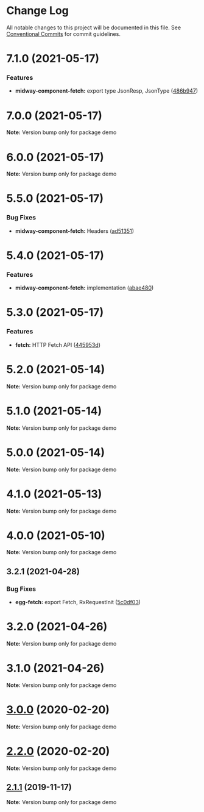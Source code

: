 # Change Log

All notable changes to this project will be documented in this file.
See [Conventional Commits](https://conventionalcommits.org) for commit guidelines.

# 7.1.0 (2021-05-17)


### Features

* **midway-component-fetch:** export type JsonResp, JsonType ([486b947](https://github.com/waitingsong/npm-mono-base/commit/486b94729441fee911b9669fc9a36fdca7c4b56d))





# 7.0.0 (2021-05-17)

**Note:** Version bump only for package demo





# 6.0.0 (2021-05-17)

**Note:** Version bump only for package demo





# 5.5.0 (2021-05-17)


### Bug Fixes

* **midway-component-fetch:** Headers ([ad51351](https://github.com/waitingsong/npm-mono-base/commit/ad5135125a518a93e2a8b50c365a1581282ceab3))





# 5.4.0 (2021-05-17)


### Features

* **midway-component-fetch:** implementation ([abae480](https://github.com/waitingsong/npm-mono-base/commit/abae480513cd2892979b90d7b6941342bf8c9ade))





# 5.3.0 (2021-05-17)


### Features

* **fetch:** HTTP Fetch API ([445953d](https://github.com/waitingsong/npm-mono-base/commit/445953d7bcca0fc0545bede4ffbe1e0a2acc7d11))





# 5.2.0 (2021-05-14)

**Note:** Version bump only for package demo





# 5.1.0 (2021-05-14)

**Note:** Version bump only for package demo





# 5.0.0 (2021-05-14)

**Note:** Version bump only for package demo





# 4.1.0 (2021-05-13)

**Note:** Version bump only for package demo





# 4.0.0 (2021-05-10)

**Note:** Version bump only for package demo





## 3.2.1 (2021-04-28)


### Bug Fixes

* **egg-fetch:** export Fetch, RxRequestInit ([5c0df03](https://github.com/waitingsong/npm-mono-base/commit/5c0df03e274e7bd120b7540aad34120a7dbe84db))





# 3.2.0 (2021-04-26)

**Note:** Version bump only for package demo





# 3.1.0 (2021-04-26)

**Note:** Version bump only for package demo





# [3.0.0](https://github.com/waitingsong/npm-mono-base/compare/v2.2.0...v3.0.0) (2020-02-20)

**Note:** Version bump only for package demo





# [2.2.0](https://github.com/waitingsong/npm-mono-base/compare/v2.1.1...v2.2.0) (2020-02-20)

**Note:** Version bump only for package demo





## [2.1.1](https://github.com/waitingsong/npm-mono-base/compare/v2.1.0...v2.1.1) (2019-11-17)

**Note:** Version bump only for package demo
